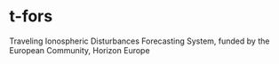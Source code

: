 # t-fors
Traveling Ionospheric Disturbances Forecasting System, funded by the European Community, Horizon Europe
